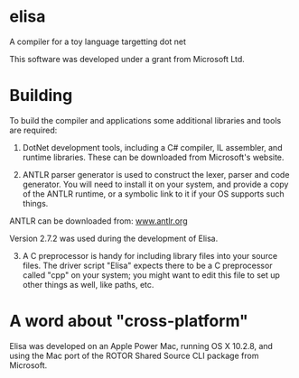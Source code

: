 # elisa
A compiler for a toy language targetting dot net

This software was developed under a grant from Microsoft Ltd.

# Building
To build the compiler and applications some additional libraries and tools
are required:

1) DotNet development tools, including a C# compiler, IL assembler,
and runtime libraries.
   These can be downloaded from Microsoft's website.

2) ANTLR parser generator is used to construct the lexer, parser and code
generator.  You will need to install it on your system, and provide a copy
of the ANTLR runtime, or a symbolic link to it if your OS supports such
things.

ANTLR can be downloaded from:
	www.antlr.org

Version 2.7.2 was used during the development of Elisa.

3) A C preprocessor is handy for including library files into your source
files.  The driver script "Elisa" expects there to be a C preprocessor
called "cpp" on your system;  you might want to edit this file to set up
other things as well, like paths, etc.


# A word about "cross-platform"

Elisa was developed on an Apple Power Mac, running OS X 10.2.8, and using
the Mac port of the ROTOR Shared Source CLI package from Microsoft.
